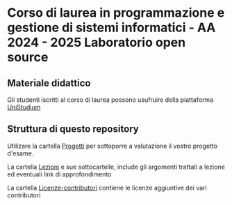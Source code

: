 # Corso di laurea in programmazione e gestione di sistemi informatici - AA 2024 - 2025 Laboratorio open source

## Materiale didattico

Gli studenti iscritti al corso di laurea possono usufruire della piattaforma [UniStudium](https://unistudium.unipg.it/)

## Struttura di questo repository

Utilizare la cartella [Progetti](Progetti) per sottoporre a valutazione il vostro progetto d'esame.

La cartella [Lezioni](Lezioni) e sue sottocartelle, include gli argomenti trattati a lezione ed eventuali link di approfondimento

La cartella [Licenze-contributori](Licenze-contributori) contiene le licenze aggiuntive dei vari contributori
